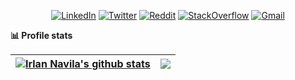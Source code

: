 <p align="center"> 
<a href="https://www.linkedin.com/in/irlanvila/"><img alt="LinkedIn" src="https://img.shields.io/badge/-Irlan_Navila-white?style=flat-square&logo=Linkedin&logoColor=black&link=https://www.linkedin.com/in/irlanvila/"></a>
<a href="https://twitter.com/irlanvila"><img alt="Twitter" src="https://img.shields.io/badge/-irlanvila-white?style=flat-square&logo=twitter&logoColor=black&link=https://twitter.com/irlanvila"></a>
<a href="https://reddit.com/irlanvila"><img alt="Reddit" src="https://img.shields.io/badge/-irlanvila-white?style=flat-square&logo=reddit&logoColor=black&link=https://reddit.com/u/irlanvila"></a>
<a href="https://stackoverflow.com/irlanvila"><img alt="StackOverflow" src="https://img.shields.io/badge/-Irlan_Navila-white?style=flat-square&logo=stackoverflow&logoColor=black&link=https://stackoverflow.com/irlanvila"></a>
<a href="https://gmail.com/irvlnavila"><img alt="Gmail" src="https://img.shields.io/badge/-irvlnavila-white?style=flat-square&logo=gmail&logoColor=black&link=https://gmail.com/irvlnavila"></a>
</p>

**📊 Profile stats**

| <a href="https://github.com/irlanvila/github-readme-stats"><img align="center" src="https://github-readme-stats.vercel.app/api?username=irlanvila&show_icons=true&include_all_commits=true&theme=buefy&hide_border=true" alt="Irlan Navila's github stats" /></a> | <a href="https://github.com/irlanvila/github-readme-stats"><img align="center" src="https://github-readme-stats.vercel.app/api/top-langs/?username=irlanvila&layout=compact&theme=buefy&hide_border=true" /></a> |
| ------------- | ------------- |
